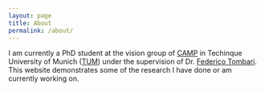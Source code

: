 ```yaml
---
layout: page
title: About
permalink: /about/
---
```


I am currently a PhD student at the vision group of [CAMP][camp] in Techinque University of Munich ([TUM][tum]) under the supervision of Dr. [Federico Tombari][tombari].
This website demonstrates some of the research I have done or am currently working on.


<!--
Webjeda cards is a Bootstrap based theme. Any Bootstrap element can be used in the theme. Read [Webjeda Blog](http://blog.webjeda.com){: target="_blank"} for jekyll tutorials.

For more themes, visit [jekyll-themes](https://jekyll-themes.com){: target="_blank"}

**Does the theme deserve a star?**

<a class="github-button" href="https://github.com/sharu725/cards" data-style="mega" data-count-href="/sharu725/cards/stargazers" data-count-api="/repos/sharu725/cards#stargazers_count" data-count-aria-label="# stargazers on GitHub" aria-label="Star sharu725/cards on GitHub">Star</a>
<script async defer src="https://buttons.github.io/buttons.js"></script>

-->


[camp]: http://campar.in.tum.de/WebHome
[tombari]: http://campar.in.tum.de/Main/FedericoTombari
[tum]: https://www.tum.de/
